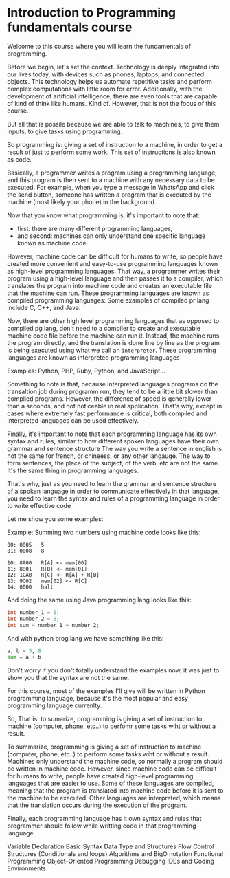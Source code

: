 # Introduction to Programming fundamentals course
Welcome to this course where you will learn the fundamentals of programming.

Before we begin, let's set the context. Technology is deeply integrated into our lives today, 
with devices such as phones, laptops, and connected objects. This technology helps us automate
repetitive tasks and perform complex computations with little room for error. Additionally, 
with the development of artificial intelligence, there are even tools that are capable of kind of think
like humans. Kind of. However, that is not the focus of this course.

But all that is possile because we are able to talk to machines, to give them inputs, to give tasks
using programming.

So programming is: giving a set of instruction to a machine, in order to get a result of just to perform some work.
This set of instructions is also known as code.

Basically, a programmer writes a program using a programming language, and this program is then sent to a machine
with any necessary data to be executed. For example, when you type a message in WhatsApp and click the send button,
someone has written a program that is executed by the machine (most likely your phone) in the background.

Now that you know what programming is, it's important to note that:
- first: there are many different programming languages,
- and second: machines can only understand one specific language known as machine code.

However, machine code can be difficult for humans to write, so people have created more convenient and easy-to-use
programming languages known as high-level programming languages. That way, a programmer writes their program using a high-level
language and then passes it to a compiler, which translates the program into machine code and creates an executable
file that the machine can run. These programming languages are known as compiled programming languages:
Some examples of compiled pr lang include C, C++, and Java.


Now, there are other high level programming languages that as opposed to compiled pg lang, don't need to a compiler to 
create and executable machine code file before the machine can run it. Instead, the machine runs the program directly,
and the translation is done line by line as the program is being executed using what we call an `interpreter`.
These programming languages are known as interpreted programming languages

Examples: Python, PHP, Ruby, Python, and JavaScript...


Something to note is that, because interpreted languages programs do the transaltion job during programm run,
they tend to be a little bit slower than complied programs. However, the difference of speed is generally lower than a seconds,
and not noticeable in real application.
That's why, except in cases where extremely fast performance is critical, both compiled and interpreted languages can be used effectively.


Finally, it's important to note that each programming language has its own syntax and rules,
similar to how different spoken languages have their own grammar and sentence structure
The way you write a sentence in english is not the same for french, or chineess, or any other langauge.
The way to form sentences, the place of the subject, of the verb, etc are not the same.
It's the same thing in programming languages.

That's why, just as you need to learn the grammar and sentence structure of a spoken language in order to communicate effectively in that language,
you need to learn the syntax and rules of a programming language in order to write effective code

Let me show you some examples:

Example: Summing two numbers using machine code looks like this:
```
00: 0005   5
01: 0008   8

10: 8A00   R[A] <- mem[00]
11: 8B01   R[B] <- mem[01]
12: 1CAB   R[C] <- R[A] + R[B]
13: 9C02   mem[02] <- R[C]
14: 0000   halt
```

And doing the same using Java programming lang looks like this:

```java
int number_1 = 5;   
int number_2 = 8;  
int sum = number_1 + number_2;  
```

And with python prog lang we have something like this:
```python
a, b = 5, 8
sum = a + b
```

Don't worry if you don't totally understand the examples now, it was just to show you that the syntax are not the same.


For this course, most of the examples I'll give will be written in Python programming language, because it's the most popular and
easy programming language currenlty.



So, That is. to sumarize, programming is giving a set of instruction to machine (computer, phone, etc..) to perfomr some tasks wiht or without a result.


To summarize, programming is giving a set of instruction to machine (computer, phone, etc..) to perform some tasks wiht or without a result.
Machines only understand the machine code, so normally a program should be written in machine code.
However, since machine code can be difficult for humans to write, people have created high-level programming languages that are easier to use. Some of these languages are compiled, meaning that the program is translated into machine code before it is sent to the machine to be executed. Other languages are interpreted, which means that the translation occurs during the execution of the program.

Finally, each programming language has it own syntax and rules that programmer should follow while writting code in that programming language



Variable Declaration
Basic Syntax
Data Type and Structures
Flow Control Structures (Conditionals and loops)
Algorithms and BigO notation
Functional Programming
Object-Oriented Programming
Debugging
IDEs and Coding Environments


